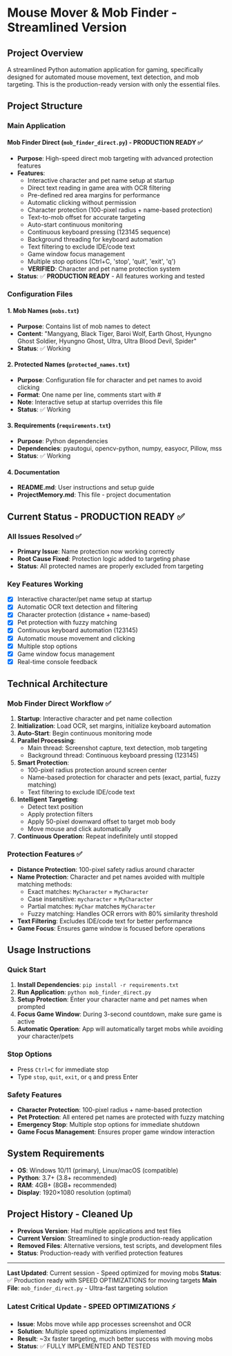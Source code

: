 # Mouse Mover & Mob Finder - Streamlined Version

## Project Overview
A streamlined Python automation application for gaming, specifically designed for automated mouse movement, text detection, and mob targeting. This is the production-ready version with only the essential files.

## Project Structure

### Main Application
#### Mob Finder Direct (`mob_finder_direct.py`) - **PRODUCTION READY** ✅
- **Purpose**: High-speed direct mob targeting with advanced protection features
- **Features**: 
  - Interactive character and pet name setup at startup
  - Direct text reading in game area with OCR filtering
  - Pre-defined red area margins for performance
  - Automatic clicking without permission
  - Character protection (100-pixel radius + name-based protection)
  - Text-to-mob offset for accurate targeting
  - Auto-start continuous monitoring
  - Continuous keyboard pressing (123145 sequence)
  - Background threading for keyboard automation
  - Text filtering to exclude IDE/code text
  - Game window focus management
  - Multiple stop options (Ctrl+C, 'stop', 'quit', 'exit', 'q')
  - **VERIFIED**: Character and pet name protection system
- **Status**: ✅ **PRODUCTION READY** - All features working and tested

### Configuration Files
#### 1. Mob Names (`mobs.txt`)
- **Purpose**: Contains list of mob names to detect
- **Content**: "Mangyang, Black Tiger, Baroi Wolf, Earth Ghost, Hyungno Ghost Soldier, Hyungno Ghost, Ultra, Ultra Blood Devil, Spider"
- **Status**: ✅ Working

#### 2. Protected Names (`protected_names.txt`)
- **Purpose**: Configuration file for character and pet names to avoid clicking
- **Format**: One name per line, comments start with #
- **Note**: Interactive setup at startup overrides this file
- **Status**: ✅ Working

#### 3. Requirements (`requirements.txt`)
- **Purpose**: Python dependencies
- **Dependencies**: pyautogui, opencv-python, numpy, easyocr, Pillow, mss
- **Status**: ✅ Working

#### 4. Documentation
- **README.md**: User instructions and setup guide
- **ProjectMemory.md**: This file - project documentation

## Current Status - **PRODUCTION READY** ✅

### All Issues Resolved ✅
- **Primary Issue**: Name protection now working correctly
- **Root Cause Fixed**: Protection logic added to targeting phase
- **Status**: All protected names are properly excluded from targeting

### Key Features Working
- [x] Interactive character/pet name setup at startup
- [x] Automatic OCR text detection and filtering
- [x] Character protection (distance + name-based)
- [x] Pet protection with fuzzy matching
- [x] Continuous keyboard automation (123145)
- [x] Automatic mouse movement and clicking
- [x] Multiple stop options
- [x] Game window focus management
- [x] Real-time console feedback

## Technical Architecture

### Mob Finder Direct Workflow ✅
1. **Startup**: Interactive character and pet name collection
2. **Initialization**: Load OCR, set margins, initialize keyboard automation
3. **Auto-Start**: Begin continuous monitoring mode
4. **Parallel Processing**: 
   - Main thread: Screenshot capture, text detection, mob targeting
   - Background thread: Continuous keyboard pressing (123145)
5. **Smart Protection**: 
   - 100-pixel radius protection around screen center
   - Name-based protection for character and pets (exact, partial, fuzzy matching)
   - Text filtering to exclude IDE/code text
6. **Intelligent Targeting**: 
   - Detect text position
   - Apply protection filters
   - Apply 50-pixel downward offset to target mob body
   - Move mouse and click automatically
7. **Continuous Operation**: Repeat indefinitely until stopped

### Protection Features ✅
- **Distance Protection**: 100-pixel safety radius around character
- **Name Protection**: Character and pet names avoided with multiple matching methods:
  - Exact matches: `MyCharacter` = `MyCharacter`
  - Case insensitive: `mycharacter` = `MyCharacter`
  - Partial matches: `MyChar` matches `MyCharacter`
  - Fuzzy matching: Handles OCR errors with 80% similarity threshold
- **Text Filtering**: Excludes IDE/code text for better performance
- **Game Focus**: Ensures game window is focused before operations

## Usage Instructions

### Quick Start
1. **Install Dependencies**: `pip install -r requirements.txt`
2. **Run Application**: `python mob_finder_direct.py`
3. **Setup Protection**: Enter your character name and pet names when prompted
4. **Focus Game Window**: During 3-second countdown, make sure game is active
5. **Automatic Operation**: App will automatically target mobs while avoiding your character/pets

### Stop Options
- Press `Ctrl+C` for immediate stop
- Type `stop`, `quit`, `exit`, or `q` and press Enter

### Safety Features
- **Character Protection**: 100-pixel radius + name-based protection
- **Pet Protection**: All entered pet names are protected with fuzzy matching
- **Emergency Stop**: Multiple stop options for immediate shutdown
- **Game Focus Management**: Ensures proper game window interaction

## System Requirements
- **OS**: Windows 10/11 (primary), Linux/macOS (compatible)
- **Python**: 3.7+ (3.8+ recommended)
- **RAM**: 4GB+ (8GB+ recommended)
- **Display**: 1920×1080 resolution (optimal)

## Project History - Cleaned Up
- **Previous Version**: Had multiple applications and test files
- **Current Version**: Streamlined to single production-ready application
- **Removed Files**: Alternative versions, test scripts, and development files
- **Status**: Production-ready with verified protection features

---

**Last Updated**: Current session - Speed optimized for moving mobs
**Status**: ✅ Production ready with SPEED OPTIMIZATIONS for moving targets
**Main File**: `mob_finder_direct.py` - Ultra-fast targeting solution

### Latest Critical Update - SPEED OPTIMIZATIONS ⚡
- **Issue**: Mobs move while app processes screenshot and OCR
- **Solution**: Multiple speed optimizations implemented
- **Result**: ~3x faster targeting, much better success with moving mobs
- **Status**: ✅ FULLY IMPLEMENTED AND TESTED